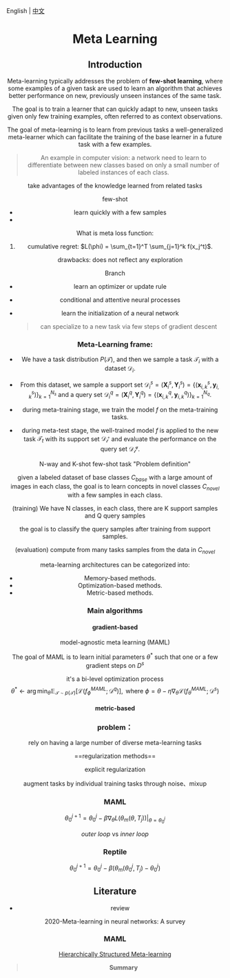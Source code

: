 English | [中文](./README.zh-CN.md)

<h1 align="center">Meta Learning</h1>
<div align="center">

## Introduction

Meta-learning typically addresses the problem of **few-shot learning**, where some examples of a given task are used to learn an algorithm that achieves better performance on new, previously unseen instances of the same task.

The goal is to train a learner that can quickly adapt to new, unseen tasks given only few training examples, often referred to as context observations.

The goal of meta-learning is to learn from previous tasks a well-generalized meta-learner which can facilitate the training of the base learner in a future task with a few examples.

> An example in computer vision: a network need to learn to differentiate between new classes based on only a small number of labeled instances of each class.



take advantages of the knowledge learned from related tasks

few-shot



- learn quickly with a few samples
- 



What is meta loss function:

1. cumulative regret: $L(\phi) = \sum_{t=1}^T \sum_{j=1}^k f(x_j^t)$.

   drawbacks: does not reflect any exploration

   

Branch

- learn an optimizer or update rule

- conditional and attentive neural processes

- learn the initialization of a neural network

  > can specialize to a new task via few steps of gradient descent



### Meta-Learning frame:

- We have a task distribution $P(\mathcal{T})$, and then we sample a task $\mathcal{T}_i$ with a dataset $\mathcal{D}_i$.

- From this dataset, we sample a support set $\mathcal{D}_i^s=(\mathbf{X}_i^s, \mathbf{Y}_i^s)=\{(\mathbf{x}_{i,k}^s, \mathbf{y}_{i,k}^s)\}_{k=1}^{N_s}$ and a query set $\mathcal{D}_i^q=(\mathbf{X}_i^q, \mathbf{Y}_i^q)=\{(\mathbf{x}_{i,k}^q, \mathbf{y}_{i,k}^q)\}_{k=1}^{N_q}$.
- during meta-training stage, we train the model $f$ on the meta-training tasks.
- during meta-test stage, the well-trained model $f$ is applied to the new task $\mathcal{T}_t$ with its support set $\mathcal{D_t^s}$ and evaluate the performance on the query set $\mathcal{D_t^q}$.





N-way and K-shot few-shot task "Problem definition"

given a labeled dataset of base classes $C_{base}$ with a large amount of images in each class, the goal is to learn concepts in novel classes $C_{novel}$ with a few samples in each class. 

(training) We have N classes, in each class, there are K support samples and Q query samples

the goal is to classify the query samples after training from support samples.

(evaluation) compute from many tasks samples from the data in $C_{novel}$

meta-learning architectures can be categorized into:

- Memory-based methods.
- Optimization-based methods.
- Metric-based methods.



### Main algorithms

#### gradient-based

model-agnostic meta learning (MAML)

The goal of MAML is to learn initial parameters $\theta^*$ such that one or a few gradient steps on $D^s$ 

it's a bi-level optimization process
$$
\theta^{*} \leftarrow \arg \min _{\theta} \mathbb{E}_{\mathcal{T} \sim p(\mathcal{T})}\left[\mathcal{L}\left(f_{\phi}^{M A M L} ; \mathcal{D}^{q}\right)\right], \text { where } \phi=\theta-\eta \nabla_{\theta} \mathcal{L}\left(f_{\theta}^{M A M L} ; \mathcal{D}^{s}\right)
$$


#### metric-based









### problem：

rely on having a large number of diverse meta-learning tasks



==regularization methods==

explicit regularization

augment tasks by individual training tasks through noise、mixup





### MAML

$$
\theta_0^{j+1} = \theta_0^j - \beta \nabla_{\theta}L(\theta_m(\theta, T_j))|_{\theta=\theta_0^j}
$$

*outer loop* vs *inner loop*

### Reptile

$$
\theta_0^{j+1} = \theta_0^j - \beta (\theta_m(\theta_0^{j}, T_j) - \theta_0^j)
$$





## Literature

- review

2020-Meta-learning in neural networks: A survey





### MAML



[Hierarchically Structured Meta-learning](https://arxiv.org/pdf/1905.05301.pdf)



> **Summary**

